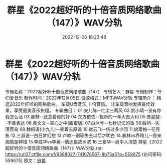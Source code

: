 ﻿---
title: 群星《2022超好听的十倍音质网络歌曲（147）》WAV分轨
date: 2022-12-06 18:23:48
categories: WAV车载音乐、镜像
tags: 华语中文
---
# 群星《2022超好听的十倍音质网络歌曲（147）》WAV分轨

专辑名称：2022超好听十倍音质网络歌曲（147）
专辑艺人：群星
专辑制作：爷们爱音乐
制作时间：2022年12月05日
资源格式：MP3\WAV分轨
专辑简介：
精选2022年好听的网络歌曲。
车载U盘音乐,十倍音质。
让车载音响发挥最佳效果，享受最美音乐旅程。
专辑曲目：
01.安儿陈--红尘三两风
02.凯小晴--没有你我怎么活
03.暴林--还念着你的好
04.东方依依--祝新的一年大吉大利
05.苏星婕--不善表达
06.黄文文--掌心之中(甜蜜版)
07.白沐兮--七秒记忆的鱼
08.胜屿--失落荒岛
09.魏桐语(小九儿)--笑着去原谅
10.崔云飞--伤过多少回
11.姚璎格--花月影
12.三叔说--白日梦幻想
13.卢喃--别等失去以后才明白
14.暴林vs乔玲儿--原来痴情是种错
15.李胜华vs李英--情还是故乡浓
16.王爱华--局中人清楚
群星《2022超好听的十倍音质网络歌曲（147）》WAV分轨.rar:
https://url27.ctfile.com/f/9388027-741078567-8b75a5?p=559675
(访问密码: 559675)
原文：[链接](https://blog.sina.com.cn/s/blog_1647c7e76010310h4.html)